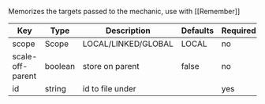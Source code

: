Memorizes the targets passed to the mechanic, use with [[Remember]]

| Key | Type | Description | Defaults | Required | Variable |
|-|-|-|-|-|-|
| scope | Scope | LOCAL/LINKED/GLOBAL | LOCAL | no | no |
| scale-off-parent | boolean | store on parent | false | no | no |
| id | string | id to file under | | yes | no | 